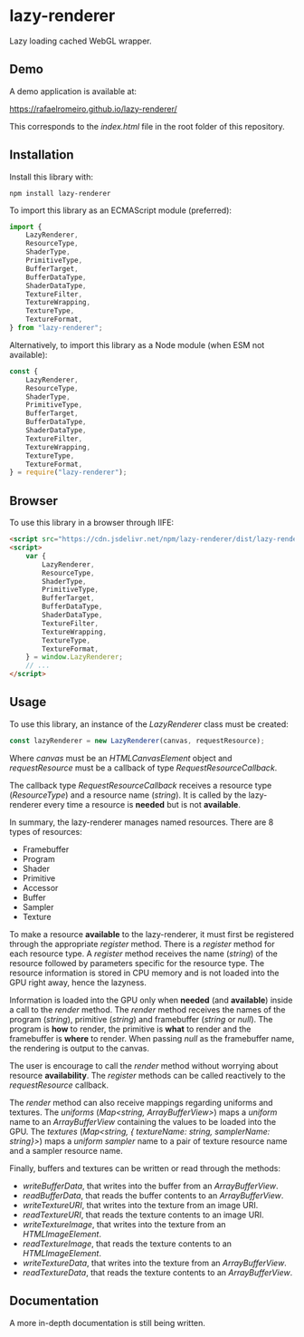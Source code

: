 # lazy-renderer
Lazy loading cached WebGL wrapper.

## Demo

A demo application is available at:

https://rafaelromeiro.github.io/lazy-renderer/

This corresponds to the *index.html* file in the root folder of this repository.

## Installation

Install this library with:
```
npm install lazy-renderer
```

To import this library as an ECMAScript module (preferred):
```javascript
import {
    LazyRenderer,
    ResourceType,
    ShaderType,
    PrimitiveType,
    BufferTarget,
    BufferDataType,
    ShaderDataType,
    TextureFilter,
    TextureWrapping,
    TextureType,
    TextureFormat,
} from "lazy-renderer";
```

Alternatively, to import this library as a Node module (when ESM not available):
```javascript
const {
    LazyRenderer,
    ResourceType,
    ShaderType,
    PrimitiveType,
    BufferTarget,
    BufferDataType,
    ShaderDataType,
    TextureFilter,
    TextureWrapping,
    TextureType,
    TextureFormat,
} = require("lazy-renderer");
```

## Browser

To use this library in a browser through IIFE:
```html
<script src="https://cdn.jsdelivr.net/npm/lazy-renderer/dist/lazy-renderer.iife.min.js"></script>
<script>
    var {
        LazyRenderer,
        ResourceType,
        ShaderType,
        PrimitiveType,
        BufferTarget,
        BufferDataType,
        ShaderDataType,
        TextureFilter,
        TextureWrapping,
        TextureType,
        TextureFormat,
    } = window.LazyRenderer;
    // ...
</script>
```

## Usage

To use this library, an instance of the *LazyRenderer* class must be created:
```javascript
const lazyRenderer = new LazyRenderer(canvas, requestResource);
```
Where *canvas* must be an *HTMLCanvasElement* object and *requestResource* must be a callback of type *RequestResourceCallback*.

The callback type *RequestResourceCallback* receives a resource type (*ResourceType*) and a resource name (*string*).
It is called by the lazy-renderer every time a resource is **needed** but is not **available**.

In summary, the lazy-renderer manages named resources.
There are 8 types of resources:
* Framebuffer
* Program
* Shader
* Primitive
* Accessor
* Buffer
* Sampler
* Texture

To make a resource **available** to the lazy-renderer, it must first be registered through the appropriate *register* method.
There is a *register* method for each resource type.
A *register* method receives the name (*string*) of the resource followed by parameters specific for the resource type.
The resource information is stored in CPU memory and is not loaded into the GPU right away, hence the lazyness.

Information is loaded into the GPU only when **needed** (and **available**) inside a call to the *render* method.
The *render* method receives the names of the program (*string*), primitive (*string*) and framebuffer (*string* or *null*).
The program is **how** to render, the primitive is **what** to render and the framebuffer is **where** to render.
When passing *null* as the framebuffer name, the rendering is output to the canvas.

The user is encourage to call the *render* method without worrying about resource **availability**.
The *register* methods can be called reactively to the *requestResource* callback.

The *render* method can also receive mappings regarding uniforms and textures.
The *uniforms* (*Map<string, ArrayBufferView>*) maps a *uniform* name to an *ArrayBufferView* containing the values to be loaded into the GPU.
The *textures* (*Map<string, { textureName: string, samplerName: string}>*) maps a *uniform sampler* name to a pair of texture resource name and a sampler resource name.

Finally, buffers and textures can be written or read through the methods:
* *writeBufferData*, that writes into the buffer from an *ArrayBufferView*.
* *readBufferData*, that reads the buffer contents to an *ArrayBufferView*.
* *writeTextureURI*, that writes into the texture from an image URI.
* *readTextureURI*, that reads the texture contents to an image URI.
* *writeTextureImage*, that writes into the texture from an *HTMLImageElement*.
* *readTextureImage*, that reads the texture contents to an *HTMLImageElement*.
* *writeTextureData*, that writes into the texture from an *ArrayBufferView*.
* *readTextureData*, that reads the texture contents to an *ArrayBufferView*.

## Documentation

A more in-depth documentation is still being written.